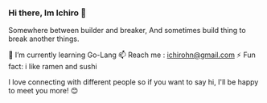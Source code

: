### Hi there, Im Ichiro 👋

Somewhere between builder and breaker, And sometimes build thing to break another things.

🌱 I’m currently learning Go-Lang
📫 Reach me : ichirohn@gmail.com
⚡ Fun fact: i like ramen and sushi

I love connecting with different people so if you want to say hi, I'll be happy to meet you more! 😊

